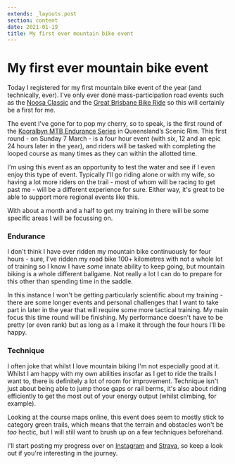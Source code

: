 ```yaml
---
extends: _layouts.post
section: content
date: 2021-01-19
title: My first ever mountain bike event
---
```

# My first ever mountain bike event

Today I registered for my first mountain bike event of the year (and technically, ever).  I've only ever done mass-participation road events such as the [Noosa Classic](https://cyclingclassics.com.au/noosa/) and the [Great Brisbane Bike Ride](https://gbbr.com.au) so this will certainly be a first for me.

The event I've gone for to pop my cherry, so to speak, is the first round of the [Kooralbyn MTB Endurance Series](https://www.ontheedgeevents.com.au/kooralbyn-mtb-endurance-series) in Queensland’s Scenic Rim.  This first round - on Sunday 7 March - is a four hour event (with six, 12 and an epic 24 hours later in the year), and riders will be tasked with completing the looped course as many times as they can within the allotted time.

I'm using this event as an opportunity to test the water and see if I even enjoy this type of event.  Typically I'll go riding alone or with my wife, so having a lot more riders on the trail - most of whom will be racing to get past me - will be a different experience for sure.  Either way, it's great to be able to support more regional events like this.

With about a month and a half to get my training in there will be some specific areas I will be focussing on.  

### Endurance

I don't think I have ever ridden my mountain bike continuously for four hours - sure, I've ridden my road bike 100+ kilometres with not a whole lot of training so I know I have _some_ innate ability to keep going, but mountain biking is a whole different ballgame. Not really a lot I can do to prepare for this other than spending time in the saddle.

In this instance I won't be getting particularly scientific about my training - there are some longer events and personal challenges that I want to take part in later in the year that will require some more tactical training.  My main focus this time round will be finishing.  My performance doesn't have to be pretty (or even rank) but as long as a I make it through the four hours I'll be happy.

### Technique

I often joke that whilst I love mountain biking I'm not especially good at it.  Whilst I am happy with my own abilities insofar as I get to ride the trails I want to, there is definitely a lot of room for improvement.  Technique isn't just about being able to jump those gaps or rail berms, it's also about riding efficiently to get the most out of  your energy output (whilst climbing, for example).

Looking at the course maps online, this event does seem to mostly stick to category green trails, which means that the terrain and obstacles won't be _too_ hectic, but I will still want to brush up on a few techniques beforehand.

I'll start posting my progress over on [Instagram](https://www.instagram.com/wattsandhops/) and [Strava](https://www.strava.com/athletes/wattsandhops), so keep a look out if you're interesting in the journey.
